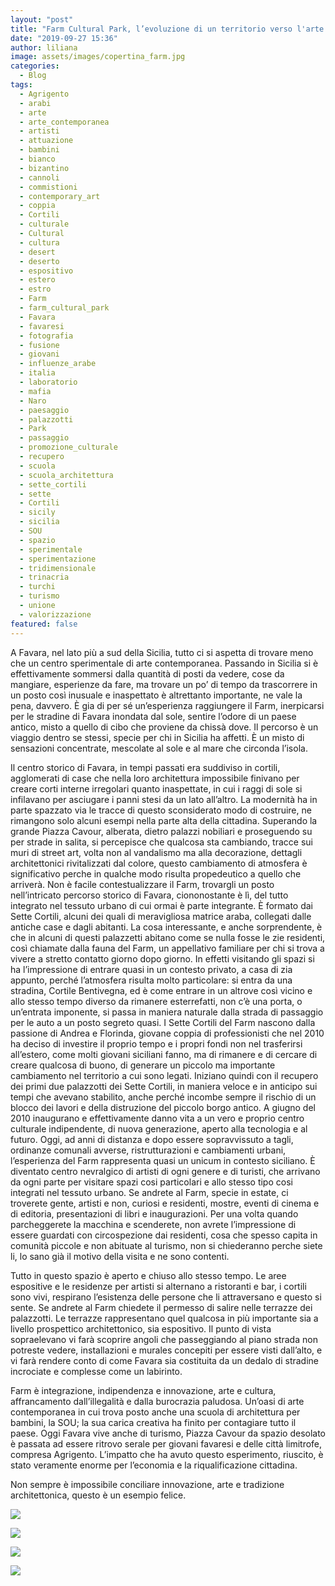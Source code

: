 ```yaml
---
layout: "post"
title: "Farm Cultural Park, l’evoluzione di un territorio verso l'arte contemporanea"
date: "2019-09-27 15:36"
author: liliana
image: assets/images/copertina_farm.jpg
categories:
  - Blog
tags:
  - Agrigento
  - arabi
  - arte
  - arte_contemporanea
  - artisti
  - attuazione
  - bambini
  - bianco
  - bizantino
  - cannoli
  - commistioni
  - contemporary_art
  - coppia
  - Cortili
  - culturale
  - Cultural
  - cultura
  - desert
  - deserto
  - espositivo
  - estero
  - estro
  - Farm
  - farm_cultural_park
  - Favara
  - favaresi
  - fotografia
  - fusione
  - giovani
  - influenze_arabe
  - italia
  - laboratorio
  - mafia
  - Naro
  - paesaggio
  - palazzotti
  - Park
  - passaggio
  - promozione_culturale
  - recupero
  - scuola
  - scuola_architettura
  - sette_cortili
  - sette
  - Cortili
  - sicily
  - sicilia
  - SOU
  - spazio
  - sperimentale
  - sperimentazione
  - tridimensionale
  - trinacria
  - turchi
  - turismo
  - unione
  - valorizzazione
featured: false
---
```

A Favara, nel lato più a sud della Sicilia, tutto ci si aspetta di trovare meno che un centro sperimentale di arte contemporanea. Passando in Sicilia si è effettivamente sommersi dalla quantità di posti da vedere, cose da mangiare, esperienze da fare, ma trovare un po’ di tempo da trascorrere in un posto così inusuale e inaspettato è altrettanto importante, ne vale la pena, davvero. È gia di per sé un’esperienza raggiungere il Farm, inerpicarsi per le stradine di Favara inondata dal sole, sentire l’odore di un paese antico, misto a quello di cibo che proviene da chissà dove. Il percorso è un viaggio dentro se stessi, specie per chi in Sicilia ha affetti. È un misto di sensazioni concentrate, mescolate al sole e al mare che circonda l’isola.

Il centro storico di Favara, in tempi passati era suddiviso in cortili, agglomerati di case che nella loro architettura impossibile finivano per creare corti interne irregolari quanto inaspettate, in cui i raggi di sole si infilavano per asciugare i panni stesi da un lato all’altro. La modernità ha in parte spazzato via le tracce di questo sconsiderato modo di costruire, ne rimangono solo alcuni esempi nella parte alta della cittadina. Superando la grande Piazza Cavour, alberata, dietro palazzi nobiliari e proseguendo su per strade in salita, si percepisce che qualcosa sta cambiando, tracce sui muri di street art, volta non al vandalismo ma alla decorazione, dettagli architettonici rivitalizzati dal colore, questo cambiamento di atmosfera è significativo perche in qualche modo risulta propedeutico a quello che arriverà. Non è facile contestualizzare il Farm, trovargli un posto nell’intricato percorso storico di Favara, ciononostante è lì, del tutto integrato nel tessuto urbano di cui ormai è parte integrante. È formato dai Sette Cortili, alcuni dei quali di meravigliosa matrice araba, collegati dalle antiche case e dagli abitanti. La cosa interessante, e anche sorprendente, è che in alcuni di questi palazzetti abitano come se nulla fosse le zie residenti, così chiamate dalla fauna del Farm, un appellativo familiare per chi si trova a vivere a stretto contatto giorno dopo giorno. In effetti visitando gli spazi si ha l’impressione di entrare quasi in un contesto privato, a casa di zia appunto, perché l’atmosfera risulta molto particolare: si entra da una stradina, Cortile Bentivegna, ed è come entrare in un altrove così vicino e allo stesso tempo diverso da rimanere esterrefatti, non c’è una porta, o un’entrata imponente, si passa in maniera naturale dalla strada di passaggio per le auto a un posto segreto quasi. I Sette Cortili del Farm nascono dalla passione di Andrea e Florinda, giovane coppia di professionisti che nel 2010 ha deciso di investire il proprio tempo e i propri fondi non nel trasferirsi all’estero, come molti giovani siciliani fanno, ma di rimanere e di cercare di creare qualcosa di buono, di generare un piccolo ma importante cambiamento nel territorio a cui sono legati. Iniziano quindi con il recupero dei primi due palazzotti dei Sette Cortili, in maniera veloce e in anticipo sui tempi che avevano stabilito, anche perché incombe sempre il rischio di un blocco dei lavori e della distruzione del piccolo borgo antico. A giugno del 2010 inaugurano e effettivamente danno vita a un vero e proprio centro culturale indipendente, di nuova generazione, aperto alla tecnologia e al futuro. Oggi, ad anni di distanza e dopo essere sopravvissuto a tagli, ordinanze comunali avverse, ristrutturazioni e cambiamenti urbani, l’esperienza del Farm rappresenta quasi un unicum in contesto siciliano. È diventato centro nevralgico di artisti di ogni genere e di turisti, che arrivano da ogni parte per visitare spazi cosi particolari e allo stesso tipo cosi integrati nel tessuto urbano. Se andrete al Farm, specie in estate, ci troverete gente, artisti e non, curiosi e residenti, mostre, eventi di cinema e di editoria, presentazioni di libri e inaugurazioni. Per una volta quando parcheggerete la macchina e scenderete, non avrete l’impressione di essere guardati con circospezione dai residenti, cosa che spesso capita in comunità piccole e non abituate al turismo, non si chiederanno perche siete li, lo sano già il motivo della visita e ne sono contenti.

Tutto in questo spazio è aperto e chiuso allo stesso tempo. Le aree espositive e le residenze per artisti si alternano a ristoranti e bar, i cortili sono vivi, respirano l’esistenza delle persone che li attraversano e questo si sente. Se andrete al Farm chiedete il permesso di salire nelle terrazze dei palazzotti. Le terrazze rappresentano quel qualcosa in più importante sia a livello prospettico architettonico, sia espositivo. Il punto di vista sopraelevano vi farà scoprire angoli che passeggiando al piano strada non potreste vedere, installazioni e murales concepiti per essere visti dall’alto, e vi farà rendere conto di come Favara sia costituita da un dedalo di stradine incrociate e complesse come un labirinto.

Farm è integrazione, indipendenza e innovazione, arte e cultura, affrancamento dall’illegalità e dalla burocrazia paludosa. Un’oasi di arte contemporanea in cui trova posto anche una scuola di architettura per bambini, la SOU; la sua carica creativa ha finito per contagiare tutto il paese. Oggi Favara vive anche di turismo, Piazza Cavour da spazio desolato è passata ad essere ritrovo serale per giovani favaresi e delle città limitrofe, compresa Agrigento. L’impatto che ha avuto questo esperimento, riuscito, è stato veramente enorme per l’economia e la riqualificazione cittadina.

Non sempre è impossibile conciliare innovazione, arte e tradizione architettonica, questo è un esempio felice.


![](/assets/images/farm1.jpg)

![](/assets/images/farm2.jpg)

![](/assets/images/farm3.jpg)

![](/assets/images/farm4.jpg)
